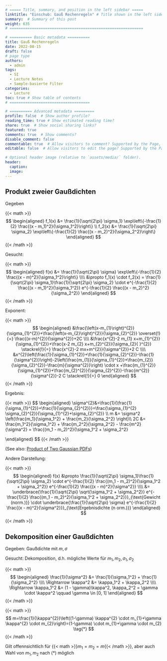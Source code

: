 ```yaml
---
# ===== Title, summary, and position in the left sidebar =====
linktitle: "Einschub: Gauß Rechenregeln" # Title shown in the left sidebar menu
summary:  # Summary of this post
weight: 635
# ============================================================

# ========== Basic metadata ==========
title: Gauß Rechenregeln
date: 2022-08-15
draft: false
# page type
authors:
  - admin
tags:
  - SI
  - Lecture Notes
  - Sample-basierte Filter
categories:
  - Lecture
toc: true # Show table of contents
# ====================================

# ========== Advanced metadata =========
profile: false  # Show author profile?
reading_time: true # Show estimated reading time?
share: true  # Show social sharing links?
featured: true
comments: true  # Show comments?
disable_comment: false
commentable: true  # Allow visitors to comment? Supported by the Page, Post, and Book content types.
editable: false  # Allow visitors to edit the page? Supported by the Page, Post, and Book content types.

# Optional header image (relative to `assets/media/` folder).
header:
  caption: 
  image:  
---
```


## Produkt zweier Gaußdichten

Gegeben

{{< math >}}
$$
\begin{aligned}
f_1(x) &= \frac{1}{\sqrt{2\pi} \sigma_1} \exp\left\{-\frac{1}{2} \frac{(x - m_1)^2}{\sigma_1^2}\right\} \\
f_2(x) &= \frac{1}{\sqrt{2\pi} \sigma_2} \exp\left\{-\frac{1}{2} \frac{(x - m_2)^2}{\sigma_2^2}\right\}
\end{aligned}
$$
{{< /math >}} 

Gesucht: 

{{< math >}}
$$
\begin{aligned}
f(x) &= \frac{1}{\sqrt{2\pi} \sigma} \exp\left\{-\frac{1}{2} \frac{(x - m)^2}{\sigma_1^2}\right\} \\\\
&\propto f_1(x) \cdot f_2(x) = \frac{1}{\sqrt{2\pi} \sigma_1}\frac{1}{\sqrt{2\pi} \sigma_2} \cdot e^{-\frac{1}{2} \frac{(x - m_1)^2}{\sigma_1^2}} e^{-\frac{1}{2} \frac{(x - m_2)^2}{\sigma_2^2}}
\end{aligned}
$$
{{< /math >}} 

Exponent:

{{< math >}}
$$
\begin{aligned}
&\frac{\left(x-m_{1}\right)^{2}}{\sigma_{1}^{2}}+\frac{\left(x-m_{2}\right)^{2}}{\sigma_{2}^{2}} \overset{!}{=} \frac{(x-m)^{2}}{\sigma^{2}}+2C \\\\
&\frac{x^{2}-2 m_{1} x+m_{1}^{2}}{\sigma_{1}^{2}}+\frac{x-2 m_{2} x+m_{2}^{2}}{\sigma_{2}{ }^{2}} \stackrel{!}{=} \frac{x^{2}-2 mx+m^{2}}{\sigma^{2}}+2 C \\\\
&x^{2}\left(\frac{1}{\sigma_{1}^{2}}+\frac{1}{\sigma_{2}^{2}}-\frac{1}{\sigma^{2}}\right)-2\left(\frac{m_{1}}{\sigma_{1}^{2}}+\frac{m_{2}}{\sigma_{2}^{2}}-\frac{m}{\sigma^{2}}\right) \cdot x +\frac{m_{1}^{2}}{\sigma_{1}^{2}}+\frac{m_{2}^{2}}{\sigma_{2}^{2}}-\frac{m^{2}}{\sigma^{2}}-2 C \stackrel{!}{=} 0
\end{aligned}
$$
{{< /math >}} 

Ergebnis:

{{< math >}}
$$
\begin{aligned}
\sigma^{2}&=\frac{1}{\frac{1}{\sigma_{1}^{2}}+\frac{1}{\sigma_{2}^{2}}}=\frac{\sigma_{1}^{2} \sigma_{2}^{2}}{\sigma_{1}^{2}+\sigma_{2}^{2}} \\\\
m &= \sigma^2 \left(\frac{m_1}{\sigma_1^2} + \frac{m_2}{\sigma_2^2} \right)\\\\
2C &= \frac{m_1^2}{\sigma_1^2} + \frac{m_2^2}{\sigma_2^2} - \frac{m^2}{\sigma^2} = \frac{(m_1 - m_2)^2}{\sigma_1^2 + \sigma_2^2}

\end{aligned}
$$
{{< /math >}} 

(See also: [Product of Two Gaussian PDFs](https://ccrma.stanford.edu/~jos/sasp/Product_Two_Gaussian_PDFs.html))

Andere Darstellung:

{{< math >}}
$$
\begin{aligned}
f(x) &\propto \frac{1}{\sqrt{2\pi} \sigma_1}\frac{1}{\sqrt{2\pi} \sigma_2} \cdot e^{-\frac{1}{2} \frac{(m_1 - m_2)^2}{\sigma_1^2 + \sigma_2^2}} e^{-\frac{1}{2} \frac{(x - m)^2}{\sigma^2}} \\\\
&= \underbrace{\frac{1}{\sqrt{2\pi} \sqrt{\sigma_1^2 + \sigma_2^2}} e^{-\frac{1}{2} \frac{(m_1 - m_2)^2}{\sigma_1^2 + \sigma_2^2}}}_{\text{Gewicht (norm.)}} \cdot \underbrace{\frac{1}{\sqrt{2\pi} \sigma} e^{-\frac{1}{2} \frac{(x - m)^2}{\sigma^2}}}_{\text{Ergebnisdichte (n orm.)}}
\end{aligned}
$$
{{< /math >}} 

## Dekomposition einer Gaußdichten

Gegeben: Gaußdichte mit $m, \sigma$

Gesucht: Dekomposition, d.h. mögliche Werte für $m_1, m_2, \sigma_1, \sigma_2$

{{< math >}}
$$
\begin{aligned}
\frac{1}{\sigma^2} &= \frac{1}{\sigma_1^2} + \frac{1}{\sigma_2^2} \\\\
\Rightarrow \kappa^2 &= \kappa_1^2 + \kappa_2^2 \\\\
\Rightarrow \kappa_1^2 &= (1 - \gamma)\kappa^2, \kappa_2^2 = \gamma \cdot \kappa^2 \qquad \gamma \in [0, 1]
\end{aligned}
$$
{{< /math >}} 

{{< math >}}
$$
m=\frac{1}{\kappa^{2}}\left((1-\gamma) \kappa^{2} \cdot m_{1}+\gamma \kappa^{2} \cdot m_{2}\right)=(1-\gamma) \cdot m_{1}+\gamma \cdot m_{2}
\tag{*}
$$
{{< /math >}} 

Gilt offennsichtlich für {{< math >}}$m_1 = m_2 = m${{< /math >}}, aber auch Wahl von $m_1, m_2$ nach $(*)$ möglich